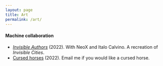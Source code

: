 ```yaml
---
layout: page
title: Art
permalink: /art/
---
```


#### Machine collaboration

- [*Invisible Authors*](/assets/invisible-authors.pdf) (2022). With
NeoX and Italo Calvino. A recreation of *Invisible Cities*.
- <a href = "mailto: cursedhorses@gmail.com">Cursed horses</a>
  (2022). Email me if you would like a cursed horse.
